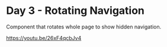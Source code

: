 # Day 3 - Rotating Navigation

Component that rotates whole page to show hidden navigation.

https://youtu.be/26xF4qcbJv4

